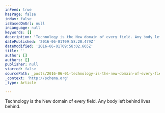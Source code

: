 ```yaml
---
inFeed: true
hasPage: false
inNav: false
isBasedOnUrl: null
inLanguage: null
keywords: []
description: 'Technology is the New domain of every field. Any body left behind lives behind. '
datePublished: '2016-06-01T09:58:20.479Z'
dateModified: '2016-06-01T09:58:02.665Z'
title: ''
author: []
authors: []
publisher: null
starred: false
sourcePath: _posts/2016-06-01-technology-is-the-new-domain-of-every-field-any-body-left-b.md
_context: 'http://schema.org'
_type: Article

---
```

Technology is the New domain of every field. Any body left behind lives behind.